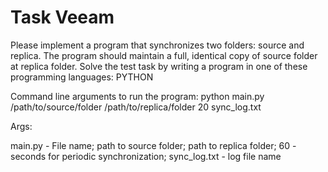 # Task Veeam
 Please implement a program that synchronizes two folders: source and replica. The program should maintain a full, identical copy of source folder at replica folder. Solve the test task by writing a program in one of these programming languages: PYTHON

Command line arguments to run the program: python main.py /path/to/source/folder /path/to/replica/folder 20 sync_log.txt
                                                                                                          
Args: 

main.py - File name; path to source folder; path to replica folder; 60 - seconds for periodic synchronization; sync_log.txt - log file name
